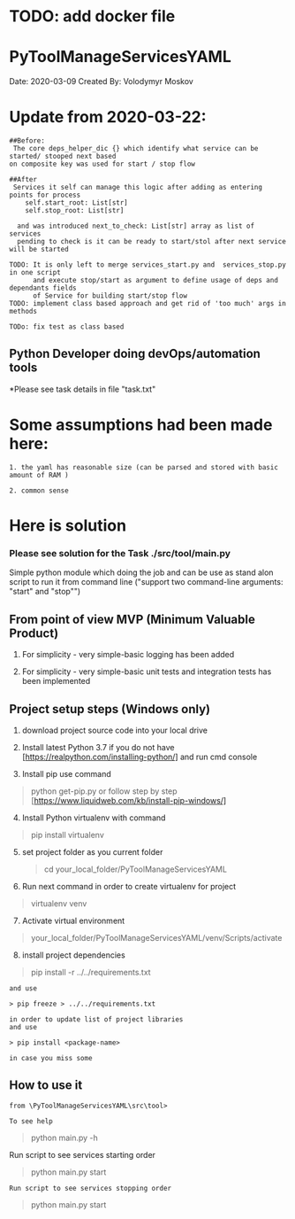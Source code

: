 # TODO: add docker file
# PyToolManageServicesYAML
Date: 2020-03-09
Created By: Volodymyr Moskov

# Update from 2020-03-22:
    ##Before:
     The core deps_helper_dic {} which identify what service can be started/ stooped next based
    on composite key was used for start / stop flow

    ##After
     Services it self can manage this logic after adding as entering points for process
        self.start_root: List[str]
        self.stop_root: List[str]

      and was introduced next_to_check: List[str] array as list of services
      pending to check is it can be ready to start/stol after next service will be started

    TODO: It is only left to merge services_start.py and  services_stop.py in one script
          and execute stop/start as argument to define usage of deps and dependants fields
          of Service for building start/stop flow
    TODO: implement class based approach and get rid of 'too much' args in methods

    TODo: fix test as class based

## Python Developer doing devOps/automation tools

*Please see task details in file "task.txt"

# Some assumptions had been made here:

    1. the yaml has reasonable size (can be parsed and stored with basic amount of RAM )

    2. common sense

# Here is solution

### Please see solution for the Task ./src/tool/main.py
Simple python module which doing the job and can be use as stand alon script to
run it from command line ("support two command-line arguments: "start" and "stop"")


## From point of view MVP (Minimum Valuable Product)

1. For simplicity - very simple-basic logging has been added

2. For simplicity - very simple-basic unit tests and integration tests has been implemented


## Project setup steps (Windows only)

 1. download project source code into your local drive

 2. Install latest Python 3.7 if you do not have [https://realpython.com/installing-python/]
    and run cmd console

 3. Install pip  use command
   > python get-pip.py
   or follow step by step [https://www.liquidweb.com/kb/install-pip-windows/]

 4. Install Python virtualenv with command
   > pip install virtualenv

 5. set project folder as you current folder
    > cd   your_local_folder/PyToolManageServicesYAML

 6. Run next command in order to create virtualenv for project
   > virtualenv venv

 7. Activate virtual environment
   > your_local_folder/PyToolManageServicesYAML/venv/Scripts/activate

 8. install project dependencies

   > pip install -r ../../requirements.txt

    and use

    > pip freeze > ../../requirements.txt

    in order to update list of project libraries
    and use

    > pip install <package-name>

    in case you miss some

## How to use it
    from \PyToolManageServicesYAML\src\tool>

    To see help
  > python main.py -h

   Run script to see services starting order
  > python main.py start

    Run script to see services stopping order
   > python main.py start

